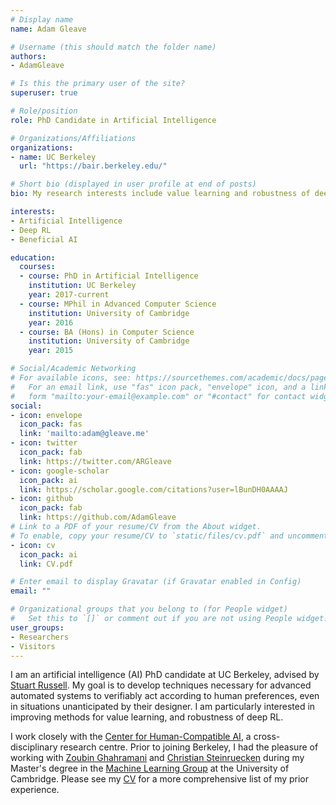 ```yaml
---
# Display name
name: Adam Gleave

# Username (this should match the folder name)
authors:
- AdamGleave

# Is this the primary user of the site?
superuser: true

# Role/position
role: PhD Candidate in Artificial Intelligence

# Organizations/Affiliations
organizations:
- name: UC Berkeley
  url: "https://bair.berkeley.edu/"

# Short bio (displayed in user profile at end of posts)
bio: My research interests include value learning and robustness of deep RL.

interests:
- Artificial Intelligence
- Deep RL
- Beneficial AI

education:
  courses:
  - course: PhD in Artificial Intelligence
    institution: UC Berkeley
    year: 2017-current
  - course: MPhil in Advanced Computer Science
    institution: University of Cambridge
    year: 2016
  - course: BA (Hons) in Computer Science
    institution: University of Cambridge
    year: 2015

# Social/Academic Networking
# For available icons, see: https://sourcethemes.com/academic/docs/page-builder/#icons
#   For an email link, use "fas" icon pack, "envelope" icon, and a link in the
#   form "mailto:your-email@example.com" or "#contact" for contact widget.
social:
- icon: envelope
  icon_pack: fas
  link: 'mailto:adam@gleave.me'
- icon: twitter
  icon_pack: fab
  link: https://twitter.com/ARGleave
- icon: google-scholar
  icon_pack: ai
  link: https://scholar.google.com/citations?user=lBunDH0AAAAJ
- icon: github
  icon_pack: fab
  link: https://github.com/AdamGleave
# Link to a PDF of your resume/CV from the About widget.
# To enable, copy your resume/CV to `static/files/cv.pdf` and uncomment the lines below.
- icon: cv
  icon_pack: ai
  link: CV.pdf

# Enter email to display Gravatar (if Gravatar enabled in Config)
email: ""

# Organizational groups that you belong to (for People widget)
#   Set this to `[]` or comment out if you are not using People widget.
user_groups:
- Researchers
- Visitors
---
```


I am an artificial intelligence (AI) PhD candidate at UC Berkeley, advised by [Stuart Russell](https://people.eecs.berkeley.edu/~russell/). My goal is to develop techniques necessary for advanced automated systems to verifiably act according to human preferences, even in situations unanticipated by their designer. I am particularly interested in improving methods for value learning, and robustness of deep RL.

I work closely with the [Center for Human-Compatible AI](http://humancompatible.ai/), a cross-disciplinary research centre. Prior to joining Berkeley, I had the pleasure of working with [Zoubin Ghahramani](http://mlg.eng.cam.ac.uk/zoubin/) and [Christian Steinruecken](https://q4.github.io/) during my Master's degree in the [Machine Learning Group](http://mlg.eng.cam.ac.uk/) at the University of Cambridge. Please see my [CV](CV.pdf) for a more comprehensive list of my prior experience.